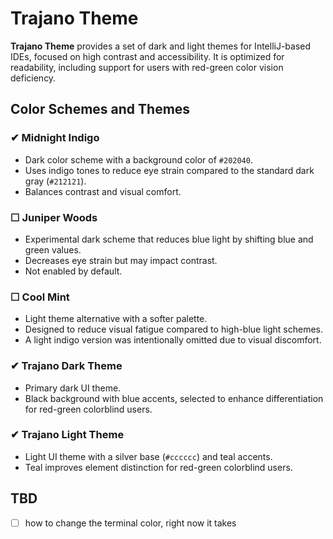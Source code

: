 # Trajano Theme

**Trajano Theme** provides a set of dark and light themes for IntelliJ-based IDEs, focused on high contrast and accessibility. It is optimized for readability, including support for users with red-green color vision deficiency.

## Color Schemes and Themes

### ✔ Midnight Indigo
- Dark color scheme with a background color of `#202040`.
- Uses indigo tones to reduce eye strain compared to the standard dark gray (`#212121`).
- Balances contrast and visual comfort.

### ☐ Juniper Woods
- Experimental dark scheme that reduces blue light by shifting blue and green values.
- Decreases eye strain but may impact contrast.
- Not enabled by default.

### ☐ Cool Mint
- Light theme alternative with a softer palette.
- Designed to reduce visual fatigue compared to high-blue light schemes.
- A light indigo version was intentionally omitted due to visual discomfort.

### ✔ Trajano Dark Theme
- Primary dark UI theme.
- Black background with blue accents, selected to enhance differentiation for red-green colorblind users.

### ✔ Trajano Light Theme
- Light UI theme with a silver base (`#cccccc`) and teal accents.
- Teal improves element distinction for red-green colorblind users.

## TBD
- [ ] how to change the terminal color, right now it takes